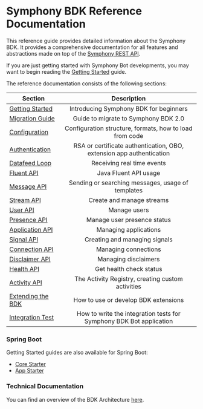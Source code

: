 # Symphony BDK Reference Documentation

This reference guide provides detailed information about the Symphony BDK. It provides a comprehensive documentation
for all features and abstractions made on top of the [Symphony REST API](https://developers.symphony.com/restapi/reference/introduction).

If you are just getting started with Symphony Bot developments, you may want to begin reading the
[Getting Started](./getting-started.md) guide.

The reference documentation consists of the following sections:

| Section                                  | Description                                                           |
|------------------------------------------|:---------------------------------------------------------------------:|
| [Getting Started](./getting-started.md)  | Introducing Symphony BDK for beginners                                |
| [Migration Guide](./migration.md)        | Guide to migrate to Symphony BDK 2.0                                  |
| [Configuration](./configuration.md)      | Configuration structure, formats, how to load from code               |
| [Authentication](./authentication.md)    | RSA or certificate authentication, OBO, extension app authentication  |
| [Datafeed Loop](datafeed.md)             | Receiving real time events                                            |
| [Fluent API](fluent-api.md)              | Java Fluent API usage                                                 |
| [Message API](message.md)                | Sending or searching messages, usage of templates                     |
| [Stream API](stream.md)                  | Create and manage streams                                             |
| [User API](user.md)                      | Manage users                                                          |
| [Presence API](presence.md)              | Manage user presence status                                           |
| [Application API](application.md)        | Managing applications                                                 |
| [Signal API](signal.md)                  | Creating and managing signals                                         |
| [Connection API](connection.md)          | Managing connections                                                  |
| [Disclaimer API](disclaimer.md)          | Managing disclaimers                                                  |
| [Health API](health.md)                  | Get health check status                                               |
| [Activity API](activity-api.md)          | The Activity Registry, creating custom activities                     |
| [Extending the BDK](extension.md)        | How to use or develop BDK extensions                                  |
| [Integration Test](test.md)              | How to write the integration tests for Symphony BDK Bot application   |  

### Spring Boot
Getting Started guides are also available for Spring Boot:
- [Core Starter](./spring-boot/core-starter.md)
- [App Starter](./spring-boot/app-starter.md)

### Technical Documentation
You can find an overview of the BDK Architecture [here](./tech/architecture.md).
